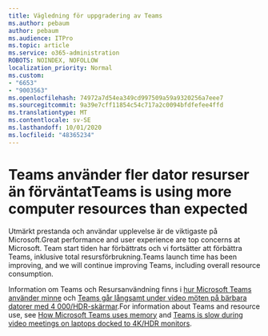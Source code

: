 ```yaml
---
title: Vägledning för uppgradering av Teams
ms.author: pebaum
author: pebaum
ms.audience: ITPro
ms.topic: article
ms.service: o365-administration
ROBOTS: NOINDEX, NOFOLLOW
localization_priority: Normal
ms.custom:
- "6653"
- "9003563"
ms.openlocfilehash: 74972a7d54ea349cd997509a59a9320256a7eee7
ms.sourcegitcommit: 9a39e7cff11854c54c717a2c0094bfdfefee4ffd
ms.translationtype: MT
ms.contentlocale: sv-SE
ms.lasthandoff: 10/01/2020
ms.locfileid: "48365234"
---
```

# <a name="teams-is-using-more-computer-resources-than-expected"></a><span data-ttu-id="4ea79-102">Teams använder fler dator resurser än förväntat</span><span class="sxs-lookup"><span data-stu-id="4ea79-102">Teams is using more computer resources than expected</span></span>

<span data-ttu-id="4ea79-103">Utmärkt prestanda och användar upplevelse är de viktigaste på Microsoft.</span><span class="sxs-lookup"><span data-stu-id="4ea79-103">Great performance and user experience are top concerns at Microsoft.</span></span> <span data-ttu-id="4ea79-104">Team start tiden har förbättrats och vi fortsätter att förbättra Teams, inklusive total resursförbrukning.</span><span class="sxs-lookup"><span data-stu-id="4ea79-104">Teams launch time has been improving, and we will continue improving Teams, including overall resource consumption.</span></span>  

<span data-ttu-id="4ea79-105">Information om Teams och Resursanvändning finns i [hur Microsoft Teams använder minne](https://docs.microsoft.com/microsoftteams/teams-memory-usage-perf)  och  [Teams går långsamt under video möten på bärbara datorer med 4 000/HDR-skärmar](https://docs.microsoft.com/MicrosoftTeams/troubleshoot/known-issues/teams-slow-video-meetings-laptops-4k).</span><span class="sxs-lookup"><span data-stu-id="4ea79-105">For information about Teams and resource use, see [How Microsoft Teams uses memory](https://docs.microsoft.com/microsoftteams/teams-memory-usage-perf)  and  [Teams is slow during video meetings on laptops docked to 4K/HDR monitors](https://docs.microsoft.com/MicrosoftTeams/troubleshoot/known-issues/teams-slow-video-meetings-laptops-4k).</span></span>
